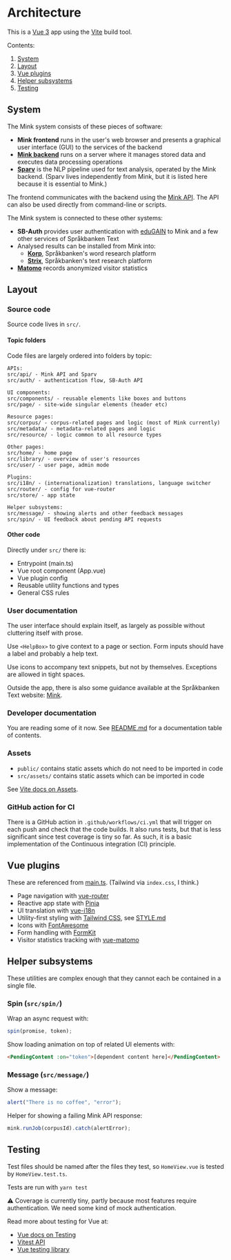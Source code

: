 # Architecture

This is a [Vue 3](https://v3.vuejs.org/) app using the [Vite](https://vitejs.dev/) build tool.

Contents:

1. [System](#system)
2. [Layout](#layout)
3. [Vue plugins](#vue-plugins)
4. [Helper subsystems](#helper-subsystems)
5. [Testing](#testing)

## System

The Mink system consists of these pieces of software:

- **Mink frontend** runs in the user's web browser and presents a graphical user interface (GUI) to the services of the backend
- **[Mink backend](https://github.com/spraakbanken/mink-backend)** runs on a server where it manages stored data and executes data processing operations
- **[Sparv](https://github.com/spraakbanken/sparv-pipeline)** is the NLP pipeline used for text analysis, operated by the Mink backend. (Sparv lives independently from Mink, but it is listed here because it is essential to Mink.)

The frontend communicates with the backend using the [Mink API](https://ws.spraakbanken.gu.se/ws/mink/api-doc). The API can also be used directly from command-line or scripts.

The Mink system is connected to these other systems:

- **SB-Auth** provides user authentication with [eduGAIN](https://edugain.org/) to Mink and a few other services of Språkbanken Text
- Analysed results can be installed from Mink into:
  - **[Korp](https://spraakbanken.gu.se/en/tools/korp)**, Språkbanken's word research platform
  - **[Strix](https://spraakbanken.gu.se/strix/?lang=eng)**, Språkbanken's text research platform
- [**Matomo**](https://matomo.org/) records anonymized visitor statistics

## Layout

### Source code

Source code lives in `src/`.

#### Topic folders

Code files are largely ordered into folders by topic:

```
APIs:
src/api/ - Mink API and Sparv
src/auth/ - authentication flow, SB-Auth API

UI components:
src/components/ - reusable elements like boxes and buttons
src/page/ - site-wide singular elements (header etc)

Resource pages:
src/corpus/ - corpus-related pages and logic (most of Mink currently)
src/metadata/ - metadata-related pages and logic
src/resource/ - logic common to all resource types

Other pages:
src/home/ - home page
src/library/ - overview of user's resources
src/user/ - user page, admin mode

Plugins:
src/i18n/ - (internationalization) translations, language switcher
src/router/ - config for vue-router
src/store/ - app state

Helper subsystems:
src/message/ - showing alerts and other feedback messages
src/spin/ - UI feedback about pending API requests
```

#### Other code

Directly under `src/` there is:

- Entrypoint (main.ts)
- Vue root component (App.vue)
- Vue plugin config
- Reusable utility functions and types
- General CSS rules

### User documentation

The user interface should explain itself, as largely as possible without cluttering itself with prose.

Use `<HelpBox>` to give context to a page or section. Form inputs should have a label and probably a help text.

Use icons to accompany text snippets, but not by themselves. Exceptions are allowed in tight spaces.

Outside the app, there is also some guidance available at the Språkbanken Text website: [Mink](https://spraakbanken.gu.se/en/tools/mink).

### Developer documentation

You are reading some of it now. See [README.md](../README.md) for a documentation table of contents.

### Assets

- `public/` contains static assets which do not need to be imported in code
- `src/assets/` contains static assets which can be imported in code

See [Vite docs on Assets](https://vitejs.dev/guide/assets).

### GitHub action for CI

There is a GitHub action in `.github/workflows/ci.yml` that will trigger on each push and check that the code builds. It also runs tests, but that is less significant since test coverage is tiny so far. As such, it is a basic implementation of the Continuous integration (CI) principle.

## Vue plugins

These are referenced from [main.ts](../src/main.ts). (Tailwind via `index.css`, I think.)

- Page navigation with [vue-router](https://router.vuejs.org/)
- Reactive app state with [Pinia](https://pinia.vuejs.org/)
- UI translation with [vue-i18n](https://vue-i18n.intlify.dev/)
- Utility-first styling with [Tailwind CSS](https://tailwindcss.com/), see [STYLE.md](STYLE.md)
- Icons with [FontAwesome](https://fontawesome.com/docs/web/use-with/vue/add-icons)
- Form handling with [FormKit](https://formkit.com/getting-started)
- Visitor statistics tracking with [vue-matomo](https://github.com/AmazingDreams/vue-matomo)

## Helper subsystems

These utilities are complex enough that they cannot each be contained in a single file.

### Spin (`src/spin/`)

Wrap an async request with:

```js
spin(promise, token);
```

Show loading animation on top of related UI elements with:

```html
<PendingContent :on="token">[dependent content here]</PendingContent>
```

### Message (`src/message/`)

Show a message:

```js
alert("There is no coffee", "error");
```

Helper for showing a failing Mink API response:

```js
mink.runJob(corpusId).catch(alertError);
```

## Testing

Test files should be named after the files they test, so `HomeView.vue` is tested by `HomeView.test.ts`.

Tests are run with `yarn test`

⚠️ Coverage is currently tiny, partly because most features require authentication. We need some kind of mock authentication.

Read more about testing for Vue at:

- [Vue docs on Testing](https://vuejs.org/guide/scaling-up/testing.html)
- [Vitest API](https://vitest.dev/api/)
- [Vue testing library](https://testing-library.com/docs/vue-testing-library/intro)
